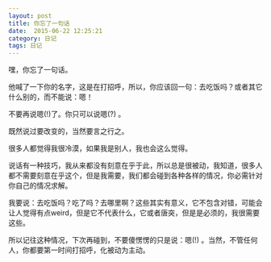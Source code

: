 ```yaml
---
layout: post
title: 你忘了一句话
date:  2015-06-22 12:25:21  
category: 日记
tags: 日记
---
```


嘿，你忘了一句话。

他喊了一下你的名字，这是在打招呼，所以，你应该回一句：去吃饭吗？或者其它什么别的，而不能说：嗯！

不要再说嗯(!)了。你只可以说嗯(?) 。

既然说过要改变的，当然要言之行之。

很多人都觉得我很冷漠，如果我是别人，我也会这么觉得。

说话有一种技巧，我从来都没有刻意在乎于此，所以总是很被动，我知道，很多人都不需要刻意在乎这个，但是我需要，我们都会碰到各种各样的情况，你必需针对你自己的情况求解。

我要说：去吃饭吗？吃了吗？去哪里啊？这些其实有意义，它不包含对错，可能会让人觉得有点weird，但是它不代表什么，它或者唐突，但是是必须的，我很需要这些。

所以记往这种情况，下次再碰到，不要傻愣愣的只是说：嗯(!) 。当然，不管任何人，你都要第一时间打招呼，化被动为主动。





















